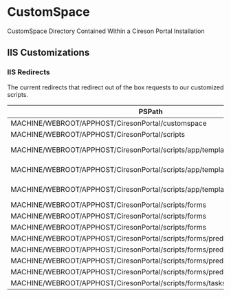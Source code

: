 # CustomSpace

CustomSpace Directory Contained Within a Cireson Portal Installation

## IIS Customizations

### IIS Redirects

The current redirects that redirect out of the box requests to our customized scripts.

PSPath                                                                       | Location              | destination                                                       | exactDestination | httpResponseStatus
---------------------------------------------------------------------------- | --------------------- | ----------------------------------------------------------------- | ---------------- | ------------------
MACHINE/WEBROOT/APPHOST/CiresonPortal/customspace                            | custom.css            | /CustomSpace/custom.min.css                                       | False            | Permanent         
MACHINE/WEBROOT/APPHOST/CiresonPortal/scripts                                | viewMain.js           | /CustomSpace/Scripts/viewMain-built.min.js                        | False            | Permanent         
MACHINE/WEBROOT/APPHOST/CiresonPortal/scripts/app/templates/activity         | generic-activity.html | /CustomSpace/Scripts/app/templates/activity/generic-activity.html | False            | Permanent         
MACHINE/WEBROOT/APPHOST/CiresonPortal/scripts/app/templates/activity         | manual-activity.html  | /CustomSpace/Scripts/app/templates/activity/manual-activity.html  | False            | Permanent         
MACHINE/WEBROOT/APPHOST/CiresonPortal/scripts/app/templates/activity         | review-activity.html  | /CustomSpace/Scripts/app/templates/activity/review-activity.html  | False            | Permanent         
MACHINE/WEBROOT/APPHOST/CiresonPortal/scripts/forms                          | wiMain.js             | /CustomSpace/Scripts/forms/wiMain-built.min.js                    | False            | Permanent         
MACHINE/WEBROOT/APPHOST/CiresonPortal/scripts/forms                          | profileMain.js        | /CustomSpace/Scripts/forms/profileMain-built.min.js               | False            | Permanent         
MACHINE/WEBROOT/APPHOST/CiresonPortal/scripts/forms                          | wiActivityMain.js     | /CustomSpace/Scripts/forms/wiActivityMain-built.min.js            | False            | Permanent         
MACHINE/WEBROOT/APPHOST/CiresonPortal/scripts/forms/predefined/affecteditems | controller.js         | /CustomSpace/Scripts/forms/predefined/affectedItems/controller.js | False            | Permanent         
MACHINE/WEBROOT/APPHOST/CiresonPortal/scripts/forms/predefined/history       | view.html             | /CustomSpace/Scripts/forms/predefined/history/view.html           | False            | Permanent         
MACHINE/WEBROOT/APPHOST/CiresonPortal/scripts/forms/predefined/history       | controller.js         | /CustomSpace/Scripts/forms/predefined/history/controller.js       | False            | Permanent         
MACHINE/WEBROOT/APPHOST/CiresonPortal/scripts/forms/predefined/relateditems  | controller.js         | /CustomSpace/Scripts/forms/predefined/relatedItems/controller.js  | False            | Permanent         
MACHINE/WEBROOT/APPHOST/CiresonPortal/scripts/forms/tasks/sendemail          | controller.js         | /CustomSpace/Scripts/forms/tasks/sendEmail/controller.js          | False            | Permanent         

